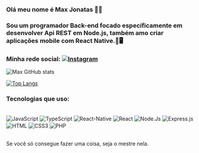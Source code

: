 ### Olá meu nome é Max Jonatas 👋🤖
### Sou um programador Back-end focado específicamente em desenvolver Api REST em Node.js, também amo criar aplicações mobile com React Native.📱🖥️
### Minha rede social:  [![Instagram](https://img.shields.io/badge/Instagram-E4405F?style=for-the-badge&logo=instagram&logoColor=white)](https://www.instagram.com/max.jonatas/)
![Max GitHub stats](https://github-readme-stats.vercel.app/api?username=MaxiiXx23&show_icons=true&theme=tokyonight)

[![Top Langs](https://github-readme-stats.vercel.app/api/top-langs/?username=MaxiiXx23)](https://github.com/anuraghazra/github-readme-stats)

### Tecnologias que uso:
<div style="display: inline_block"> <br/>
    <img align="center" alt="JavaScript" src="https://img.shields.io/badge/JavaScript-F7DF1E?style=for-the-badge&logo=javascript&logoColor=black" />
    <img align="center" alt="TypeScript" src="https://img.shields.io/badge/TypeScript-007ACC?style=for-the-badge&logo=typescript&logoColor=white" />
    <img align="center" alt="React-Native" src="https://img.shields.io/badge/React_Native-20232A?style=for-the-badge&logo=react&logoColor=61DAFB" />
    <img align="center" alt="React" src="https://img.shields.io/badge/React-20232A?style=for-the-badge&logo=react&logoColor=61DAFB" />
    <img align="center" alt="Node.Js" src="https://img.shields.io/badge/Node.js-43853D?style=for-the-badge&logo=node.js&logoColor=white" />
    <img align="center" alt="Express.js" src="https://img.shields.io/badge/Express.js-404D59?style=for-the-badge" />
    <img align="center" alt="HTML" src="https://img.shields.io/badge/HTML5-E34F26?style=for-the-badge&logo=html5&logoColor=white" />
    <img align="center" alt="CSS3" src="https://img.shields.io/badge/CSS3-1572B6?style=for-the-badge&logo=css3&logoColor=white" />
    <img align="center" alt="PHP" src="https://img.shields.io/badge/PHP-777BB4?style=for-the-badge&logo=php&logoColor=white" />
</div><br/>

Se você só consegue fazer uma coisa, seja o mestre nela.
